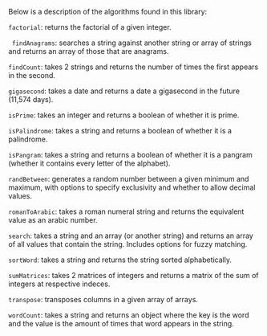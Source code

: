 Below is a description of the algorithms found in this library:

```factorial```: returns the factorial of a given integer.

``` findAnagrams```: searches a string against another string or array of strings and returns an array of those that are anagrams.

```findCount```: takes 2 strings and returns the number of times the first appears in the second.

```gigasecond```: takes a date and returns a date a gigasecond in the future (11,574 days).

```isPrime```: takes an integer and returns a boolean of whether it is prime.

```isPalindrome```: takes a string and returns a boolean of whether it is a palindrome.

```isPangram```: takes a string and returns a boolean of whether it is a pangram (whether it contains every letter of the alphabet).

```randBetween```: generates a random number between a given minimum and maximum, with options to specify exclusivity and whether to allow decimal values.

```romanToArabic```: takes a roman numeral string and returns the equivalent value as an arabic number.

```search```: takes a string and an array (or another string) and returns an array of all values that contain the string. Includes options for fuzzy matching.

```sortWord```: takes a string and returns the string sorted alphabetically.


```sumMatrices```: takes 2 matrices of integers and returns a matrix of the sum of integers at respective indeces.

```transpose```: transposes columns in a given array of arrays.

 ```wordCount```: takes a string and returns an object where the key is the word and the value is the amount of times that word appears in the string.
